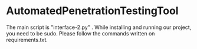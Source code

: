 # AutomatedPenetrationTestingTool
The main script is "interface-2.py" .
While installing and running our project, you need to be sudo.
Please follow the commands written on requirements.txt. 

